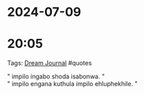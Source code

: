 # 2024-07-09
# 20:05 

Tags: [Dream Journal](./Dream%20Journal.md)  #quotes

" impilo ingabo shoda isabonwa. "  
" impilo engana kuthula impilo ehluphekhile. "
